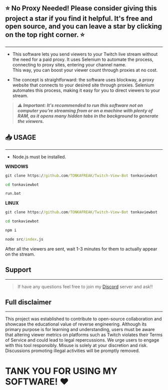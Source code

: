 ## ⭐ No Proxy Needed! Please consider giving this project a star if you find it helpful. It's free and open source, and you can leave a star by clicking on the top right corner. ⭐
---
* This software lets you send viewers to your Twitch live stream without the need for a paid proxy. It uses Selenium to automate the process, connecting to proxy sites, entering your channel name. <br>This way, you can boost your viewer count through proxies at no cost.

* The concept is straightforward: the software uses blockway, a proxy website that connects to your desired site through proxies. Selenium automates this process, making it easy for you to direct viewers to your stream.

> ***⚠️ Important: It's recommended to run this software not on computer you’re streaming from or on a machine with plenty of RAM, as it opens many hidden tabs in the background to generate the viewers.***

## 📥 USAGE
---
* Node.js must be installed.


**WINDOWS**
```cmd
git clone https://github.com/TONKAFREAK/Twitch-View-Bot tonkaviewbot

cd tonkaviewbot

run.bat
```
**LINUX**
```cmd
git clone https://github.com/TONKAFREAK/Twitch-View-Bot tonkaviewbot

cd tonkaviewbot

npm i

node src/index.js
```
After all the viewers are sent, wait 1-3 minutes for them to actually appear on the stream.

## Support
---
> If have any questions feel free to join my [Discord](https://discord.gg/HVpmQWMs8F) server and ask!!

## Full disclaimer
---
This project was established to contribute to open-source collaboration and showcase the educational value of reverse engineering. Although its primary purpose is for learning and understanding, users must be aware that altering viewer metrics on platforms such as Twitch violates their Terms of Service and could lead to legal repercussions. We urge users to engage with this tool responsibly. Misuse is solely at your discretion and risk. Discussions promoting illegal activities will be promptly removed.

# TANK YOU FOR USING MY SOFTWARE! ❤

